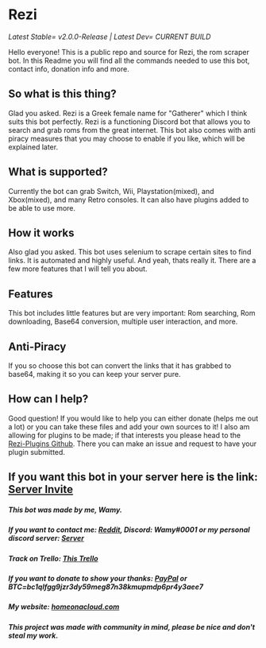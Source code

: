 # Rezi

*Latest Stable= v2.0.0-Release |
Latest Dev= CURRENT BUILD*

Hello everyone! This is a public repo and source for Rezi, the rom scraper bot. In this Readme you will find all the commands needed to use this bot, contact info, donation info and more. 

## So what is this thing?
Glad you asked. Rezi is a Greek female name for "Gatherer" which I think suits this bot perfectly. Rezi is a functioning Discord bot that allows you to search and grab roms from the great internet. This bot also comes with anti piracy measures that you may choose to enable if you like, which will be explained later.

## What is supported?
Currently the bot can grab Switch, Wii, Playstation(mixed), and Xbox(mixed), and many Retro consoles. It can also have plugins added to be able to use more.

## How it works
Also glad you asked. This bot uses selenium to scrape certain sites to find links. It is automated and highly useful. And yeah, thats really it. There are a few more features that I will tell you about.

## Features
This bot includes little features but are very important: Rom searching, Rom downloading, Base64 conversion, multiple user interaction, and more.

## Anti-Piracy
If you so choose this bot can convert the links that it has grabbed to base64, making it so you can keep your server pure.

## How can I help?
Good question! If you would like to help you can either donate (helps me out a lot) or you can take these files and add your own sources to it! I also am allowing for plugins to be made; if that interests you please head to the [Rezi-Plugins Github](https://github.com/Wamy-Dev/Rezi-Plugins). There you can make an issue and request to have your plugin submitted.

## If you want this bot in your server here is the link: [Server Invite](https://discord.com/oauth2/authorize?client_id=796909768940978186&permissions=523328&scope=bot)




##### This bot was made by me, Wamy.
##### If you want to contact me: [Reddit](https://www.reddit.com/user/Official-Wamy), Discord: Wamy#0001 or my personal discord server: [Server](https://discord.gg/47SnjxgBFb)
##### Track on Trello: [This Trello](https://trello.com/b/44fXKPFI/discord-scraper-bot)
##### If you want to donate to show your thanks: [PayPal](https://www.paypal.com/paypalme/DavidNovencido) or BTC=bc1qlfgg9jzr3dy59meg87n38kmupmdp6pr4y3aee7
##### My website: [homeonacloud.com](https://www.homeonacloud.com)

##### This project was made with community in mind, please be nice and don't steal my work.




